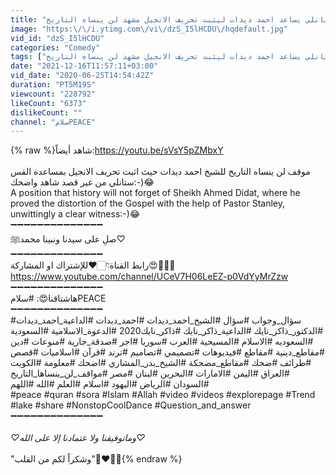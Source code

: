 ```yaml
---
title: "القس ستانلي يساعد احمد ديدات ليثبت تحريف الانجيل مشهد لن ينساه التاريخ:-)\/Ahmed Didat"
image: "https:\/\/i.ytimg.com\/vi\/dzS_I5lHCDU\/hqdefault.jpg"
vid_id: "dzS_I5lHCDU"
categories: "Comedy"
tags: ["القس ستانلي يساعد احمد ديدات ليثبت تحريف الانجيل مشهد لن ينساه التاريخ:-)\/Ahmed Didat","مشهد لن ينساه التاريخ","احمد ديدات والقس ستانلي"]
date: "2021-12-16T11:57:11+03:00"
vid_date: "2020-06-25T14:54:42Z"
duration: "PT5M19S"
viewcount: "228792"
likeCount: "6373"
dislikeCount: ""
channel: "سلامPEACE"
---
```

{% raw %}شاهد أيضاً:<a rel="nofollow" target="blank" href="https://youtu.be/sVsY5pZMbxY">https://youtu.be/sVsY5pZMbxY</a> <br /><br />موقف لن ينساه التاريخ للشيخ احمد ديدات حيث اثبت تحريف الانجيل بمساعدة القس ستانلي من غير قصد شاهد واضحك:-)😂<br />A position that history will not forget of Sheikh Ahmed Didat, where he proved the distortion of the Gospel with the help of Pastor Stanley, unwittingly a clear witness:-)😂<br />➖➖➖➖➖➖➖➖➖➖➖➖➖➖<br />صلِ على سيدنا ونبينا محمدﷺ♡<br />➖➖➖➖➖➖➖➖➖➖➖➖➖➖<br />رابط القناة👇🏻♥️للإشتراك او المشاركة😍💯👇🏻<br /><a rel="nofollow" target="blank" href="https://www.youtube.com/channel/UCeV7H06LeEZ-p0VdYyMrZzw">https://www.youtube.com/channel/UCeV7H06LeEZ-p0VdYyMrZzw</a><br />➖➖➖➖➖➖➖➖➖➖➖➖➖➖<br />هاشتاقنا😍: #سلامPEACE <br />➖➖➖➖➖➖➖➖➖➖➖➖➖➖<br />#سؤال_وجواب #سؤال #الشيخ_احمد_ديدات #احمد_ديدات #الداعية_احمد_ديدات #الدكتور_ذاكر_نايك #الداعية_ذاكر_نايك #ذاكر_نايك2020 #الدعوة_الاسلامية #السعودية #السعوديه #الاسلام #المسيحية #العرب #سوريا #اجر #صدقة_جارية #منوعات #دين #مقاطع_دينية #مقاطع #فيديوهات #تصميمي #تصاميم #ترند #قرآن #اسلاميات #قصص #طرائف #ضحك #مقاطع_مضحكة #الشيخ_بدر_المشاري #اضحك #معلومة #الكويت #العراق #اليمن #الامارات #البحرين #لبنان #مصر #مواقف_لن_ينساها_التاريخ #السودان #الرياض #اليهود #اسلام #العلم #الله #اللهم <br />#peace #quran #sora #Islam #Allah #video #videos #explorepage #Trend #lake #share #NonstopCoolDance #Question_and_answer <br />➖➖➖➖➖➖➖➖➖➖➖➖➖➖<br /><br />*♡وماتوفيقنا ولا عتمادنا إلا على الله♡*<br /><br />&quot;وشكراً لكم من القلب&quot;🌹❤️👍🏻{% endraw %}
